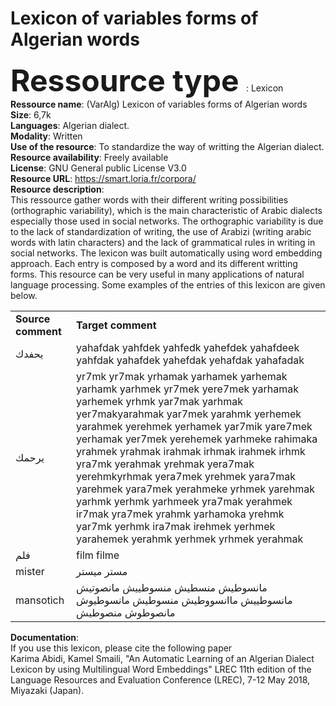 # <b>Lexicon of variables forms of Algerian words</b><br>

<b> <font size="+5"> Ressource type </font></b>: Lexicon<br>
<b>Ressource name</b>: (VarAlg) Lexicon of variables forms of Algerian words <br>
<b>Size</b>: 6,7k<br>
<b>Languages</b>: Algerian dialect. <br>
<b>Modality</b>: Written <br>
<b>Use of the resource</b>: To standardize the way of writting the Algerian dialect. <br>
<b>Resource availability</b>: Freely available<br>
<b>License</b>: GNU General public License V3.0<br>
<b>Resource URL</b>: https://smart.loria.fr/corpora/<br>
<b>Resource description</b>: <br>
This ressource gather words with their different writing possibilities (orthographic variability), which is the main characteristic of Arabic dialects especially those used in social networks. The orthographic variability is due to the lack of standardization of writing, the use of Arabizi (writing arabic words with latin characters)  and the lack of grammatical rules in writing in social networks. The lexicon was built automatically using word embedding approach. Each entry is composed by a word and its different writting forms. This resource can be very useful in many applications of natural language processing. Some examples of the entries of this lexicon are given below. <br>

<table>
  <tr>
    <td> <b> Source comment</b></td>
    <td><b>Target comment</b></td>
  
  </tr>
  
  <tr>
    <td> يحفدك </td>
    <td>yahafdak yahfdek yahfedk yahefdek yahafdeek yahfdak yahafdek yahefdak yehafdak yahafadak </td>
  
  </tr>
<tr>
    <td> يرحمك </td>
    <td> yr7mk yr7mak yrhamak yarhamek yarhemak yarhamk yarhmek yr7mek yere7mek yarhamak yarhemek yrhmk yar7mak yarhmak yer7makyarahmak yar7mek yarahmk yerhemek yarahmek yerehmek yerhamek yar7mik  yare7mek yerhamak yer7mek yerehemek yarhmeke rahimaka yrahmek yrahmak irahmak irhmak irahmek irhmk yra7mk yerahmak yrehmak yera7mak yerehmkyrhmak yera7mek yrehmek yara7mak yarehmek yara7mek yerahmeke yrhmek yarehmak yarhmk yerhmk yarhmeek yra7mak yerahmek ir7mak yra7mek yrahmk yarhamoka yrehmk yar7mk yerhmk ira7mak irehmek yerhmek yarahemek yerahmk yerhmek yrhmek yerahmak </td>
  
  </tr>
  <tr>
    <td> فلم </td>
    <td>film filme</td>
  
  </tr>
  <tr>
    <td> mister </td>
    <td> مستر ميستر</td>
  
  </tr>
  <tr>
    <td> mansotich </td>
    <td> مانسوطيش منسطيش منسوطييش مانصوتيش مانسوطييش ماانسووطيش منسوطيش مانسوطيوش مانصوطوش منصوطيش</td>
  
  </tr>
  
</table>
<b>Documentation</b>: <br>
If you use this lexicon, please cite the following paper <br>
Karima  Abidi,  Kamel Smaili, "An Automatic Learning of an Algerian Dialect Lexicon by using Multilingual Word Embeddings" LREC 11th edition of the Language Resources and Evaluation Conference (LREC), 7-12 May 2018, Miyazaki (Japan).
